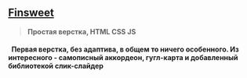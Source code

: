 ## [Finsweet](https://finsweet-opal.vercel.app)
><b>Простая верстка, HTML CSS JS</b>
#### &nbsp;&nbsp;Первая верстка, без адаптива, в общем то ничего особенного. Из интересного - самописный аккордеон, гугл-карта и добавленный библиотекой слик-слайдер<br>
